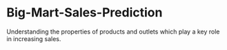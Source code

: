 # Big-Mart-Sales-Prediction
Understanding the properties of products and outlets which play a key role in increasing sales.
